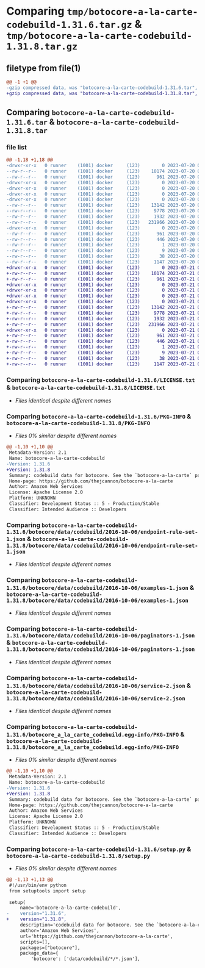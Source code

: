 # Comparing `tmp/botocore-a-la-carte-codebuild-1.31.6.tar.gz` & `tmp/botocore-a-la-carte-codebuild-1.31.8.tar.gz`

## filetype from file(1)

```diff
@@ -1 +1 @@
-gzip compressed data, was "botocore-a-la-carte-codebuild-1.31.6.tar", last modified: Thu Jul 20 01:20:05 2023, max compression
+gzip compressed data, was "botocore-a-la-carte-codebuild-1.31.8.tar", last modified: Fri Jul 21 01:21:14 2023, max compression
```

## Comparing `botocore-a-la-carte-codebuild-1.31.6.tar` & `botocore-a-la-carte-codebuild-1.31.8.tar`

### file list

```diff
@@ -1,18 +1,18 @@
-drwxr-xr-x   0 runner    (1001) docker     (123)        0 2023-07-20 01:20:05.862565 botocore-a-la-carte-codebuild-1.31.6/
--rw-r--r--   0 runner    (1001) docker     (123)    10174 2023-07-20 01:20:05.000000 botocore-a-la-carte-codebuild-1.31.6/LICENSE.txt
--rw-r--r--   0 runner    (1001) docker     (123)      961 2023-07-20 01:20:05.862565 botocore-a-la-carte-codebuild-1.31.6/PKG-INFO
-drwxr-xr-x   0 runner    (1001) docker     (123)        0 2023-07-20 01:20:05.858565 botocore-a-la-carte-codebuild-1.31.6/botocore/
-drwxr-xr-x   0 runner    (1001) docker     (123)        0 2023-07-20 01:20:05.858565 botocore-a-la-carte-codebuild-1.31.6/botocore/data/
-drwxr-xr-x   0 runner    (1001) docker     (123)        0 2023-07-20 01:20:05.858565 botocore-a-la-carte-codebuild-1.31.6/botocore/data/codebuild/
-drwxr-xr-x   0 runner    (1001) docker     (123)        0 2023-07-20 01:20:05.862565 botocore-a-la-carte-codebuild-1.31.6/botocore/data/codebuild/2016-10-06/
--rw-r--r--   0 runner    (1001) docker     (123)    13142 2023-07-20 01:19:55.000000 botocore-a-la-carte-codebuild-1.31.6/botocore/data/codebuild/2016-10-06/endpoint-rule-set-1.json
--rw-r--r--   0 runner    (1001) docker     (123)     9778 2023-07-20 01:19:55.000000 botocore-a-la-carte-codebuild-1.31.6/botocore/data/codebuild/2016-10-06/examples-1.json
--rw-r--r--   0 runner    (1001) docker     (123)     1932 2023-07-20 01:19:55.000000 botocore-a-la-carte-codebuild-1.31.6/botocore/data/codebuild/2016-10-06/paginators-1.json
--rw-r--r--   0 runner    (1001) docker     (123)   231966 2023-07-20 01:19:55.000000 botocore-a-la-carte-codebuild-1.31.6/botocore/data/codebuild/2016-10-06/service-2.json
-drwxr-xr-x   0 runner    (1001) docker     (123)        0 2023-07-20 01:20:05.862565 botocore-a-la-carte-codebuild-1.31.6/botocore_a_la_carte_codebuild.egg-info/
--rw-r--r--   0 runner    (1001) docker     (123)      961 2023-07-20 01:20:05.000000 botocore-a-la-carte-codebuild-1.31.6/botocore_a_la_carte_codebuild.egg-info/PKG-INFO
--rw-r--r--   0 runner    (1001) docker     (123)      446 2023-07-20 01:20:05.000000 botocore-a-la-carte-codebuild-1.31.6/botocore_a_la_carte_codebuild.egg-info/SOURCES.txt
--rw-r--r--   0 runner    (1001) docker     (123)        1 2023-07-20 01:20:05.000000 botocore-a-la-carte-codebuild-1.31.6/botocore_a_la_carte_codebuild.egg-info/dependency_links.txt
--rw-r--r--   0 runner    (1001) docker     (123)        9 2023-07-20 01:20:05.000000 botocore-a-la-carte-codebuild-1.31.6/botocore_a_la_carte_codebuild.egg-info/top_level.txt
--rw-r--r--   0 runner    (1001) docker     (123)       38 2023-07-20 01:20:05.862565 botocore-a-la-carte-codebuild-1.31.6/setup.cfg
--rw-r--r--   0 runner    (1001) docker     (123)     1147 2023-07-20 01:20:05.000000 botocore-a-la-carte-codebuild-1.31.6/setup.py
+drwxr-xr-x   0 runner    (1001) docker     (123)        0 2023-07-21 01:21:14.306795 botocore-a-la-carte-codebuild-1.31.8/
+-rw-r--r--   0 runner    (1001) docker     (123)    10174 2023-07-21 01:21:14.000000 botocore-a-la-carte-codebuild-1.31.8/LICENSE.txt
+-rw-r--r--   0 runner    (1001) docker     (123)      961 2023-07-21 01:21:14.306795 botocore-a-la-carte-codebuild-1.31.8/PKG-INFO
+drwxr-xr-x   0 runner    (1001) docker     (123)        0 2023-07-21 01:21:14.302795 botocore-a-la-carte-codebuild-1.31.8/botocore/
+drwxr-xr-x   0 runner    (1001) docker     (123)        0 2023-07-21 01:21:14.302795 botocore-a-la-carte-codebuild-1.31.8/botocore/data/
+drwxr-xr-x   0 runner    (1001) docker     (123)        0 2023-07-21 01:21:14.302795 botocore-a-la-carte-codebuild-1.31.8/botocore/data/codebuild/
+drwxr-xr-x   0 runner    (1001) docker     (123)        0 2023-07-21 01:21:14.306795 botocore-a-la-carte-codebuild-1.31.8/botocore/data/codebuild/2016-10-06/
+-rw-r--r--   0 runner    (1001) docker     (123)    13142 2023-07-21 01:21:06.000000 botocore-a-la-carte-codebuild-1.31.8/botocore/data/codebuild/2016-10-06/endpoint-rule-set-1.json
+-rw-r--r--   0 runner    (1001) docker     (123)     9778 2023-07-21 01:21:06.000000 botocore-a-la-carte-codebuild-1.31.8/botocore/data/codebuild/2016-10-06/examples-1.json
+-rw-r--r--   0 runner    (1001) docker     (123)     1932 2023-07-21 01:21:06.000000 botocore-a-la-carte-codebuild-1.31.8/botocore/data/codebuild/2016-10-06/paginators-1.json
+-rw-r--r--   0 runner    (1001) docker     (123)   231966 2023-07-21 01:21:06.000000 botocore-a-la-carte-codebuild-1.31.8/botocore/data/codebuild/2016-10-06/service-2.json
+drwxr-xr-x   0 runner    (1001) docker     (123)        0 2023-07-21 01:21:14.306795 botocore-a-la-carte-codebuild-1.31.8/botocore_a_la_carte_codebuild.egg-info/
+-rw-r--r--   0 runner    (1001) docker     (123)      961 2023-07-21 01:21:14.000000 botocore-a-la-carte-codebuild-1.31.8/botocore_a_la_carte_codebuild.egg-info/PKG-INFO
+-rw-r--r--   0 runner    (1001) docker     (123)      446 2023-07-21 01:21:14.000000 botocore-a-la-carte-codebuild-1.31.8/botocore_a_la_carte_codebuild.egg-info/SOURCES.txt
+-rw-r--r--   0 runner    (1001) docker     (123)        1 2023-07-21 01:21:14.000000 botocore-a-la-carte-codebuild-1.31.8/botocore_a_la_carte_codebuild.egg-info/dependency_links.txt
+-rw-r--r--   0 runner    (1001) docker     (123)        9 2023-07-21 01:21:14.000000 botocore-a-la-carte-codebuild-1.31.8/botocore_a_la_carte_codebuild.egg-info/top_level.txt
+-rw-r--r--   0 runner    (1001) docker     (123)       38 2023-07-21 01:21:14.306795 botocore-a-la-carte-codebuild-1.31.8/setup.cfg
+-rw-r--r--   0 runner    (1001) docker     (123)     1147 2023-07-21 01:21:14.000000 botocore-a-la-carte-codebuild-1.31.8/setup.py
```

### Comparing `botocore-a-la-carte-codebuild-1.31.6/LICENSE.txt` & `botocore-a-la-carte-codebuild-1.31.8/LICENSE.txt`

 * *Files identical despite different names*

### Comparing `botocore-a-la-carte-codebuild-1.31.6/PKG-INFO` & `botocore-a-la-carte-codebuild-1.31.8/PKG-INFO`

 * *Files 0% similar despite different names*

```diff
@@ -1,10 +1,10 @@
 Metadata-Version: 2.1
 Name: botocore-a-la-carte-codebuild
-Version: 1.31.6
+Version: 1.31.8
 Summary: codebuild data for botocore. See the `botocore-a-la-carte` package for more info.
 Home-page: https://github.com/thejcannon/botocore-a-la-carte
 Author: Amazon Web Services
 License: Apache License 2.0
 Platform: UNKNOWN
 Classifier: Development Status :: 5 - Production/Stable
 Classifier: Intended Audience :: Developers
```

### Comparing `botocore-a-la-carte-codebuild-1.31.6/botocore/data/codebuild/2016-10-06/endpoint-rule-set-1.json` & `botocore-a-la-carte-codebuild-1.31.8/botocore/data/codebuild/2016-10-06/endpoint-rule-set-1.json`

 * *Files identical despite different names*

### Comparing `botocore-a-la-carte-codebuild-1.31.6/botocore/data/codebuild/2016-10-06/examples-1.json` & `botocore-a-la-carte-codebuild-1.31.8/botocore/data/codebuild/2016-10-06/examples-1.json`

 * *Files identical despite different names*

### Comparing `botocore-a-la-carte-codebuild-1.31.6/botocore/data/codebuild/2016-10-06/paginators-1.json` & `botocore-a-la-carte-codebuild-1.31.8/botocore/data/codebuild/2016-10-06/paginators-1.json`

 * *Files identical despite different names*

### Comparing `botocore-a-la-carte-codebuild-1.31.6/botocore/data/codebuild/2016-10-06/service-2.json` & `botocore-a-la-carte-codebuild-1.31.8/botocore/data/codebuild/2016-10-06/service-2.json`

 * *Files identical despite different names*

### Comparing `botocore-a-la-carte-codebuild-1.31.6/botocore_a_la_carte_codebuild.egg-info/PKG-INFO` & `botocore-a-la-carte-codebuild-1.31.8/botocore_a_la_carte_codebuild.egg-info/PKG-INFO`

 * *Files 0% similar despite different names*

```diff
@@ -1,10 +1,10 @@
 Metadata-Version: 2.1
 Name: botocore-a-la-carte-codebuild
-Version: 1.31.6
+Version: 1.31.8
 Summary: codebuild data for botocore. See the `botocore-a-la-carte` package for more info.
 Home-page: https://github.com/thejcannon/botocore-a-la-carte
 Author: Amazon Web Services
 License: Apache License 2.0
 Platform: UNKNOWN
 Classifier: Development Status :: 5 - Production/Stable
 Classifier: Intended Audience :: Developers
```

### Comparing `botocore-a-la-carte-codebuild-1.31.6/setup.py` & `botocore-a-la-carte-codebuild-1.31.8/setup.py`

 * *Files 0% similar despite different names*

```diff
@@ -1,13 +1,13 @@
 #!/usr/bin/env python
 from setuptools import setup
 
 setup(
     name='botocore-a-la-carte-codebuild',
-    version="1.31.6",
+    version="1.31.8",
     description='codebuild data for botocore. See the `botocore-a-la-carte` package for more info.',
     author='Amazon Web Services',
     url='https://github.com/thejcannon/botocore-a-la-carte',
     scripts=[],
     packages=["botocore"],
     package_data={
         'botocore': ['data/codebuild/*/*.json'],
```

